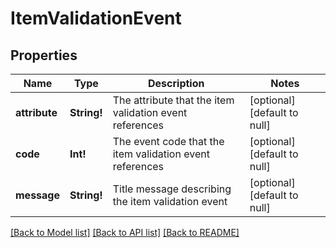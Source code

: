 # ItemValidationEvent

## Properties
Name | Type | Description | Notes
------------ | ------------- | ------------- | -------------
**attribute** | **String!** | The attribute that the item validation event references | [optional] [default to null]
**code** | **Int!** | The event code that the item validation event references | [optional] [default to null]
**message** | **String!** | Title message describing the item validation event | [optional] [default to null]

[[Back to Model list]](../README.md#documentation-for-models) [[Back to API list]](../README.md#documentation-for-api-endpoints) [[Back to README]](../README.md)


